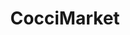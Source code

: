 ---
title: "CocciMarket"
url: /cherbourg-en-cotentin/coccimarket-place-de-la-revolution/
shop: commodité
---